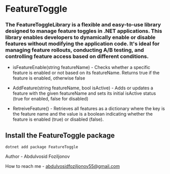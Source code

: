 # FeatureToggle

### The **FeatureToggleLibrary** is a flexible and easy-to-use library designed to manage feature toggles in .NET applications. This library enables developers to dynamically enable or disable features without modifying the application code. It's ideal for managing feature rollouts, conducting A/B testing, and controlling feature access based on different conditions.


- isFeatureEnable(string featureName) - Checks whether a specific feature is enabled or not based on its featureName. Returns true if the feature is enabled, otherwise false

- AddFeature(string featureName, bool isActive) - Adds or updates a feature with the given featureName and sets its initial isActive status (true for enabled, false for disabled)

- RetreiveFeature() - Retrieves all features as a dictionary where the key is the feature name and the value is a boolean indicating whether the feature is enabled (true) or disabled (false).


## Install the FeatureToggle package

```
dotnet add package FeatureToggle
```


Author - Abdulvosid Foziljonov

How to reach me - abdulvosidfoziljonov55@gmail.com



